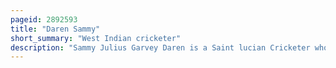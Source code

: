```yaml
---
pageid: 2892593
title: "Daren Sammy"
short_summary: "West Indian cricketer"
description: "Sammy Julius Garvey Daren is a Saint lucian Cricketer who played international Cricket for the West Indies. He currently serves as the head Coach of west Indies's limited Overs cricket Team. On making his one-day international Debut in 2004 against bangladesh Sammy became the first Person from the Island of St Lucia to play international Cricket. Three years later he made his Test debut against England, taking 7/66 which were the best bowling figures for a West Indian in his first Test since Alf Valentine in 1950. Under his Captaincy west Indies won the icc World Twenty20 in 2012 and 2016. He is the only Captain to win the t20 World Cup Twice. He was also a Member of the West Indies team which won the 2004 Icc Champions Trophy."
---
```

